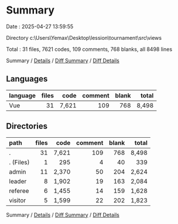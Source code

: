 # Summary

Date : 2025-04-27 13:59:55

Directory c:\\Users\\Yemax\\Desktop\\lession\\tournament\\src\\views

Total : 31 files,  7621 codes, 109 comments, 768 blanks, all 8498 lines

Summary / [Details](details.md) / [Diff Summary](diff.md) / [Diff Details](diff-details.md)

## Languages
| language | files | code | comment | blank | total |
| :--- | ---: | ---: | ---: | ---: | ---: |
| Vue | 31 | 7,621 | 109 | 768 | 8,498 |

## Directories
| path | files | code | comment | blank | total |
| :--- | ---: | ---: | ---: | ---: | ---: |
| . | 31 | 7,621 | 109 | 768 | 8,498 |
| . (Files) | 1 | 295 | 4 | 40 | 339 |
| admin | 11 | 2,370 | 50 | 204 | 2,624 |
| leader | 8 | 1,902 | 19 | 163 | 2,084 |
| referee | 6 | 1,455 | 14 | 159 | 1,628 |
| visitor | 5 | 1,599 | 22 | 202 | 1,823 |

Summary / [Details](details.md) / [Diff Summary](diff.md) / [Diff Details](diff-details.md)